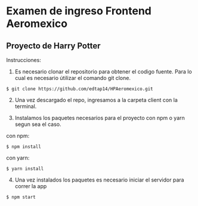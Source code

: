 <h1>Examen de ingreso Frontend Aeromexico</h1>

## Proyecto de Harry Potter

Instrucciones:

1. Es necesario clonar el repositorio para obtener el codigo fuente. Para lo cual es necesario útilizar el comando git clone.
````
$ git clone https://github.com/edtap14/HPAeromexico.git
````
2. Una vez descargado el repo, ingresamos a la carpeta client con la terminal.

3. Instalamos los paquetes necesarios para el proyecto con npm o yarn segun sea el caso.

con npm:
````
$ npm install
````
con yarn:
````
$ yarn install
````
4. Una vez instalados los paquetes es necesario iniciar el servidor para correr la app
````
$ npm start
````
